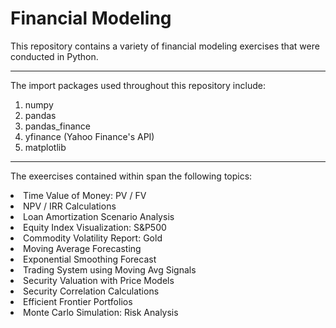 # Financial Modeling

This repository contains a variety of financial modeling exercises that were conducted in Python.

------------
The import packages used throughout this repository include:
1. numpy
2. pandas
3. pandas_finance
4. yfinance (Yahoo Finance's API)
5. matplotlib

------------
The exeercises contained within span the following topics:
<li>Time Value of Money: PV / FV
<li>NPV / IRR Calculations
<li>Loan Amortization Scenario Analysis
<li>Equity Index Visualization: S&P500
<li>Commodity Volatility Report: Gold
<li>Moving Average Forecasting
<li>Exponential Smoothing Forecast
<li>Trading System using Moving Avg Signals
<li>Security Valuation with Price Models
<li>Security Correlation Calculations
<li>Efficient Frontier Portfolios
<li>Monte Carlo Simulation: Risk Analysis
